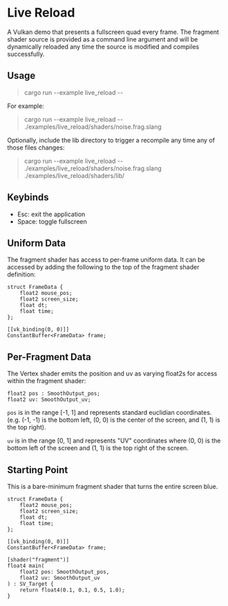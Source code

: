 # Live Reload

A Vulkan demo that presents a fullscreen quad every frame. The fragment shader
source is provided as a command line argument and will be dynamically reloaded
any time the source is modified and compiles successfully.

## Usage

> cargo run --example live_reload -- <path-to-slang-src>

For example:

> cargo run --example live_reload -- ./examples/live_reload/shaders/noise.frag.slang

Optionally, include the lib directory to trigger a recompile any time any of
those files changes:

> cargo run --example live_reload -- ./examples/live_reload/shaders/noise.frag.slang ./examples/live_reload/shaders/lib/

## Keybinds

- Esc: exit the application
- Space: toggle fullscreen

## Uniform Data

The fragment shader has access to per-frame uniform data. It can be accessed
by adding the following to the top of the fragment shader definition:

```
struct FrameData {
    float2 mouse_pos;
    float2 screen_size;
    float dt;
    float time;
};

[[vk_binding(0, 0)]]
ConstantBuffer<FrameData> frame;
```

## Per-Fragment Data

The Vertex shader emits the position and uv as varying float2s for access within
the fragment shader:

```
float2 pos : SmoothOutput_pos;
float2 uv: SmoothOutput_uv;
```

`pos` is in the range [-1, 1] and represents standard euclidian
coordinates. (e.g. (-1, -1) is the bottom left, (0, 0) is the center of the
screen, and (1, 1) is the top right).

`uv` is in the range [0, 1] and represents "UV" coordinates where (0, 0) is the
bottom left of the screen and (1, 1) is the top right of the screen.

## Starting Point

This is a bare-minimum fragment shader that turns the entire screen blue.

```
struct FrameData {
    float2 mouse_pos;
    float2 screen_size;
    float dt;
    float time;
};

[[vk_binding(0, 0)]]
ConstantBuffer<FrameData> frame;

[shader("fragment")]
float4 main(
    float2 pos: SmoothOutput_pos,
    float2 uv: SmoothOutput_uv
) : SV_Target {
    return float4(0.1, 0.1, 0.5, 1.0);
}
```
